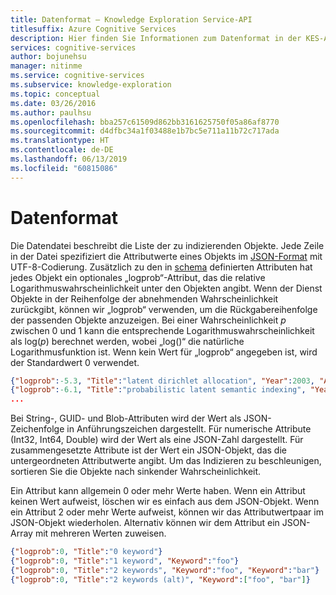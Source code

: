 ```yaml
---
title: Datenformat – Knowledge Exploration Service-API
titlesuffix: Azure Cognitive Services
description: Hier finden Sie Informationen zum Datenformat in der KES-API (Knowledge Exploration Service).
services: cognitive-services
author: bojunehsu
manager: nitinme
ms.service: cognitive-services
ms.subservice: knowledge-exploration
ms.topic: conceptual
ms.date: 03/26/2016
ms.author: paulhsu
ms.openlocfilehash: bba257c61509d862bb3161625750f05a86af8770
ms.sourcegitcommit: d4dfbc34a1f03488e1b7bc5e711a11b72c717ada
ms.translationtype: HT
ms.contentlocale: de-DE
ms.lasthandoff: 06/13/2019
ms.locfileid: "60815086"
---
```

# <a name="data-format"></a>Datenformat

Die Datendatei beschreibt die Liste der zu indizierenden Objekte.
Jede Zeile in der Datei spezifiziert die Attributwerte eines Objekts im [JSON-Format](https://json.org/) mit UTF-8-Codierung.
Zusätzlich zu den in [schema](SchemaFormat.md) definierten Attributen hat jedes Objekt ein optionales „logprob“-Attribut, das die relative Logarithmuswahrscheinlichkeit unter den Objekten angibt.
Wenn der Dienst Objekte in der Reihenfolge der abnehmenden Wahrscheinlichkeit zurückgibt, können wir „logprob“ verwenden, um die Rückgabereihenfolge der passenden Objekte anzuzeigen.
Bei einer Wahrscheinlichkeit *p* zwischen 0 und 1 kann die entsprechende Logarithmuswahrscheinlichkeit als log(*p*) berechnet werden, wobei „log()“ die natürliche Logarithmusfunktion ist.
Wenn kein Wert für „logprob“ angegeben ist, wird der Standardwert 0 verwendet.

```json
{"logprob":-5.3, "Title":"latent dirichlet allocation", "Year":2003, "Author":{"Name":"david m blei", "Affiliation":"uc berkeley"}, "Author":{"Name":"andrew y ng", "Affiliation":"stanford"}, "Author":{"Name":"michael i jordan", "Affiliation":"uc berkeley"}}
{"logprob":-6.1, "Title":"probabilistic latent semantic indexing", "Year":1999, "Author":{"Name":"thomas hofmann", "Affiliation":"uc berkeley"}}
...
```

Bei String-, GUID- und Blob-Attributen wird der Wert als JSON-Zeichenfolge in Anführungszeichen dargestellt.  Für numerische Attribute (Int32, Int64, Double) wird der Wert als eine JSON-Zahl dargestellt.  Für zusammengesetzte Attribute ist der Wert ein JSON-Objekt, das die untergeordneten Attributwerte angibt.  Um das Indizieren zu beschleunigen, sortieren Sie die Objekte nach sinkender Wahrscheinlichkeit.

Ein Attribut kann allgemein 0 oder mehr Werte haben.  Wenn ein Attribut keinen Wert aufweist, löschen wir es einfach aus dem JSON-Objekt.  Wenn ein Attribut 2 oder mehr Werte aufweist, können wir das Attributwertpaar im JSON-Objekt wiederholen.  Alternativ können wir dem Attribut ein JSON-Array mit mehreren Werten zuweisen.

```json
{"logprob":0, "Title":"0 keyword"}
{"logprob":0, "Title":"1 keyword", "Keyword":"foo"}
{"logprob":0, "Title":"2 keywords", "Keyword":"foo", "Keyword":"bar"}
{"logprob":0, "Title":"2 keywords (alt)", "Keyword":["foo", "bar"]}
```
